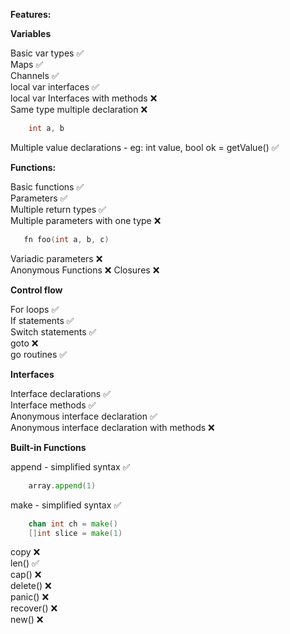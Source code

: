 **Features:**

**Variables**

  Basic var types ✅  
  Maps ✅  
  Channels ✅  
  local var interfaces ✅  
  local var Interfaces with methods ❌  
  Same type multiple declaration ❌  
  ```go
      int a, b
  ```
  Multiple value declarations - eg: int value, bool ok = getValue() ✅  

**Functions:**

  Basic functions ✅   
  Parameters ✅  
  Multiple return types ✅  
  Multiple parameters with one type ❌  
  ```go
     fn foo(int a, b, c)
  ```
  Variadic parameters ❌  
  Anonymous Functions ❌
  Closures ❌ 

**Control flow**

  For loops ✅  
  If statements ✅  
  Switch statements ✅  
  goto ❌  
  go routines ✅

**Interfaces**

  Interface declarations ✅  
  Interface methods ✅  
  Anonymous interface declaration ✅  
  Anonymous interface declaration with methods ❌  

**Built-in Functions**

append - simplified syntax ✅  
```go
    array.append(1)
```
make - simplified syntax ✅  
```go
    chan int ch = make()
    []int slice = make(1)
```
copy ❌  
len() ✅  
cap() ❌  
delete() ❌  
panic() ❌  
recover() ❌  
new() ❌  


